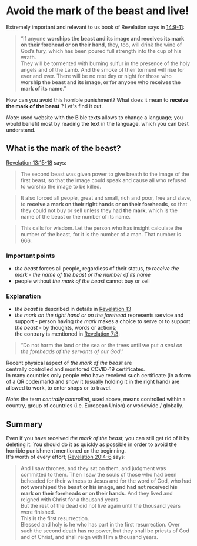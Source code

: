 # Avoid the mark of the beast and live!

Extremely important and relevant to us book of Revelation says in [14:9-11](https://biblehub.com/niv/revelation/14.htm):

> “If anyone **worships the beast and its image and receives its mark on their forehead or on their hand**, they, too, will drink the wine of God’s fury, which has been poured full strength into the cup of his wrath.  
> They will be tormented with burning sulfur in the presence of the holy angels and of the Lamb. And the smoke of their torment will rise for ever and ever. There will be no rest day or night for those who **worship the beast and its image, or for anyone who receives the mark of its name**.”

How can you avoid this horrible punishment? What does it mean to **receive the mark of the beast** ? Let's find it out.

*Note*: used website with the Bible texts allows to change a language; you would benefit most by reading the text in the language, which you can best understand.

## What is the mark of the beast?
[Revelation 13:15-18](https://biblehub.com/niv/revelation/13.htm) says:

> The second beast was given power to give breath to the image of the first beast, so that the image could speak and cause all who refused to worship the image to be killed. 

> It also forced all people, great and small, rich and poor, free and slave, to **receive a mark on their right hands or on their foreheads**, so that they could not buy or sell unless they had **the mark**, which is the name of the beast or the number of its name.

> This calls for wisdom. Let the person who has insight calculate the number of the beast, for it is the number of a man. That number is 666.

### Important points
* *the beast* forces all people, regardless of their status, *to receive the mark* - *the name of the beast or the number of its name*
* people without *the mark of the beast* cannot buy or sell

### Explanation
* *the beast* is described in details in [Revelation 13](https://biblehub.com/niv/revelation/13.htm)
* *the mark on the right hand or on the forehead* represents service and support - person having *the mark* makes a choice to serve or to support *the beast* - by thoughts, words or actions;  
the contrary is mentioned in [Revelation 7:3](https://biblehub.com/niv/revelation/7.htm):

> “Do not harm the land or the sea or the trees until we put *a seal on the foreheads of the servants of our God*.” 

Recent physical aspect of *the mark of the beast* are  
centrally controlled and monitored COVID-19 certificates.  
In many countries only people who have received such certificate (in a form of a QR code/mark) and show it (usually holding it in the right hand) are allowed to work, to enter shops or to travel.

*Note*: the term *centrally controlled*, used above, means controlled within a country, group of countries (i.e. European Union) or worldwide / globally.

## Summary
Even if you have received *the mark of the beast*, you can still get rid of it by deleting it.
You should do it as quickly as possible in order to avoid the horrible punishment mentioned on the beginning.  
It's worth of every effort; [Revelation 20:4-6](https://biblehub.com/nkjv/revelation/20.htm) says:

> And I saw thrones, and they sat on them, and judgment was committed to them. Then I saw the souls of those who had been beheaded for their witness to Jesus and for the word of God, who had **not worshiped the beast or his image, and had not received his mark on their foreheads or on their hands**. And they lived and reigned with Christ for a thousand years.  
> But the rest of the dead did not live again until the thousand years were finished.  
> This is the first resurrection.   
> Blessed and holy is he who has part in the first resurrection. Over such the second death has no power, but they shall be priests of God and of Christ, and shall reign with Him a thousand years.
